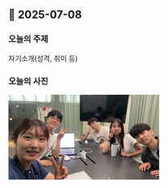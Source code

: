 ## 📅 2025-07-08

### **오늘의 주제**

자기소개(성격, 취미 등)

### **오늘의 사진**
<img src="./images/07-08.jpg" width="300">